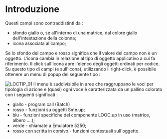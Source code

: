 # Introduzione
Questi campi sono contraddistinti da : 
 * sfondo giallo o, se all'interno di una matrice, dal colore giallo dell'intestazione della colonna;
 * icona associata al campo;

Se lo sfondo del campo è rosso significa che il valore del campo non è un oggetto.
L'icona cambia in relazione al tipo di oggetto applicativo a cui fa riferimento. Il click sull'icona apre l'elenco degli oggetti ordinati per codice.
Su questo tipo di campi (e sull'icona), utilizzando il right-click, è possibile ottenere un menu di popup del seguente tipo : 

![LOCTIP_01](http://localhost:3000/immagini/MBDOC_OPE-LOCTIP/LOCTIP_01.png)
Il menu è suddivisibile in aree che raggruppano le voci per tipologia di azione e (quasi) ogni voce è caratterizzata da un pallino colorato con i seguenti significati : 
 * giallo - program call (Batch)
 * rosso - funzioni su oggetti Sme.up;
 * blu - funzioni specifiche del componente LOOC.up in uso (matrice, albero ....);
 * verde - chiamate a Emulatore 5250;
 * rosso con scritta in corsivo - funzioni contestuali sull'oggetto.
